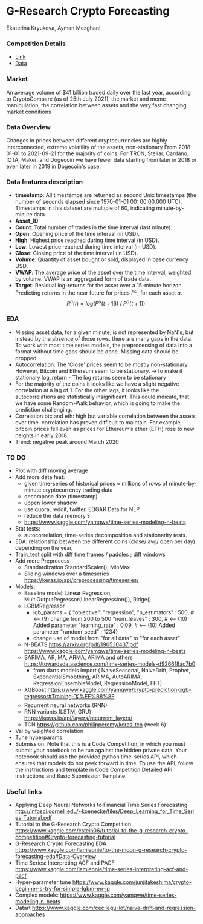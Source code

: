 # G-Research Crypto Forecasting

Ekaterina Kryukova, Ayman Mezghani

### Competition Details
* [Link](https://www.kaggle.com/c/g-research-crypto-forecasting)
* [Data](https://www.kaggle.com/c/g-research-crypto-forecasting/data)

### Market

An average volume of $41 billion traded daily over the last year, according to CryptoCompare (as of 25th July 2021), the
market and meme manipulation, the correlation between assets and the very fast changing market conditions

### Data Overview

Changes in prices between different cryptocurrencies are highly interconnected, extreme volatility of the assets,
non-stationary From 2018-01-01 to 2021-09-21 for the majority of coins. For TRON, Stellar, Cardano, IOTA, Maker, and
Dogecoin we have fewer data starting from later in 2018 or even later in 2019 in Dogecoin's case.

### Data features description

* **timestamp**: All timestamps are returned as second Unix timestamps (the number of seconds elapsed since 1970-01-01 00:
  00:00.000 UTC). Timestamps in this dataset are multiple of 60, indicating minute-by-minute data.
* **Asset_ID**
* **Count**: Total number of trades in the time interval (last minute).
* **Open**: Opening price of the time interval (in USD).
* **High**: Highest price reached during time interval (in USD).
* **Low**: Lowest price reached during time interval (in USD).
* **Close**: Closing price of the time interval (in USD).
* **Volume**: Quantity of asset bought or sold, displayed in base currency USD.
* **VWAP**: The average price of the asset over the time interval, weighted by volume. VWAP is an aggregated form of trade
  data.
* **Target**: Residual log-returns for the asset over a 15-minute horizon. Predicting returns in the near future for prices
  $P^a$, for each asset $a$. $$R^a(t) = log (P^a(t+16)\ /\ P^a(t+1))$$

### EDA

* Missing asset data, for a given minute, is not represented by NaN's, but instead by the absence of those rows. there
  are many gaps in the data. To work with most time series models, the preprocessing of data into a format without time gaps
  should be done. Missing data should be dropped
* Autocorrelation: The 'Close' prices seem to be mostly non-stationary. However, Bitcoin and Ethereum seem to be
  stationary. -> to make it stationary log_return - The log returns seem to be stationary
* For the majority of the coins it looks like we have a slight negative correlation at a lag of 1. For the other lags,
  it looks like the autocorrelations are statistically insignificant. This could indicate, that we have some Random-Walk
  behavior, which is going to make the prediction challenging.
* Correlation btc and eth:  high but variable correlation between the assets over time. correlation has proven difficult
  to maintain. For example, bitcoin prices fell even as prices for Ethereum’s ether (ETH) rose to new heights in early 2018.
* Trend: negative peak around March 2020

### TO DO

* Plot with diff moving average
* Add more data feat:
    * given time-series of historical prices = millions of rows of minute-by-minute cryptocurrency trading data
    * decompose date (timestamp)
    * upper/ lower shadow
    * use quora, reddit, twitter, EDGAR Data for NLP
    * reduce the data memory ?
    * https://www.kaggle.com/yamqwe/time-series-modeling-n-beats
* Stat tests:
    * autocorrelation, time-series decomposition and stationarity tests.
* EDA: relationship between the different coins (close/ avg/ open per day) depending on the year,
* Train_test split with diff time frames / paddles ; diff windows
* Add more Preprocess
    * Standardization StandardScaler(), MinMax
    * Sliding windows over a timeseries https://keras.io/api/preprocessing/timeseries/
* Models:
    * Baseline model: Linear Regression, MultiOutputRegressor(LinearRegression()), Ridge()
    * LGBMRegressor
        * lgb_params = {
          "objective": "regression",
          "n_estimators" : 500, # <-- (9) change from 200 to 500
          "num_leaves" : 300, # <-- (10) Added parameter
          "learning_rate" : 0.09, # <-- (10) Added parameter
          "random_seed" : 1234}
        * change use of model from "for all data" to "for each asset"
    * N-BEATS https://arxiv.org/pdf/1905.10437.pdf https://www.kaggle.com/yamqwe/time-series-modeling-n-beats
    * SARIMA, AR, MA, ARMA, ARIMA and others https://towardsdatascience.com/time-series-models-d9266f8ac7b0
        * from darts.models import (
          NaiveSeasonal, NaiveDrift, Prophet, ExponentialSmoothing, ARIMA, AutoARIMA, RegressionEnsembleModel,
          RegressionModel, FFT)
    * XGBoost https://www.kaggle.com/yamqwe/crypto-prediction-xgb-regressor#Training-🏋%EF%B8%8F
    * Recurrent neural networks (RNN)
    * RNN variants (LSTM, GRU) https://keras.io/api/layers/recurrent_layers/
    * TCN https://github.com/philipperemy/keras-tcn
      (week 6)
* Val by weighted correlation
* Tune hyperparams
* Submission: Note that this is a Code Competition, in which you must submit your notebook to be run against the hidden
  private data. Your notebook should use the provided python time-series API, which ensures that models do not peek
  forward in time. To use the API, follow the instructions and template in Code Competition Detailed API instructions
  and Basic Submission Template.

### Useful links

* Applying Deep Neural Networks to Financial Time Series
  Forecasting http://infosci.cornell.edu/~koenecke/files/Deep_Learning_for_Time_Series_Tutorial.pdf
* Tutorial to the G-Research Crypto Competition
  https://www.kaggle.com/cstein06/tutorial-to-the-g-research-crypto-competition#Crypto-forecasting-tutorial
* G-Research Crypto Forecasting EDA
  https://www.kaggle.com/iamleonie/to-the-moon-g-research-crypto-forecasting-eda#Data-Overview
* Time Series: Interpreting ACF and PACF https://www.kaggle.com/iamleonie/time-series-interpreting-acf-and-pacf
* Hyper-parameter tune https://www.kaggle.com/junjitakeshima/crypto-beginner-s-try-for-simple-lgbm-en-jp
* Complex models: https://www.kaggle.com/yamqwe/time-series-modeling-n-beats
* Datart https://www.kaggle.com/cecileguillot/naive-drift-and-regression-approaches
